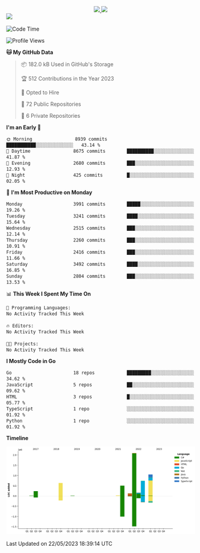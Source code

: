 <div align="center">
  <a href="https://github.com/arielsrv">
    <img height="180em" src="https://github-readme-stats.vercel.app/api?username=arielsrv&show_icons=true&theme=radical&include_all_commits=true&count_private=true"/>
    <img height="180em" src="https://github-readme-stats.vercel.app/api/top-langs/?username=arielsrv&layout=compact&langs_count=10&theme=radical"/>
 </a>
</div>

<div>
  <a href="https://www.linkedin.com/in/arielpineiro/" target="_blank">
    <img src="https://img.shields.io/badge/-LinkedIn-%230077B5?style=for-the-badge&logo=linkedin&logoColor=white" target="_blank">
  </a>
</div>

<!--START_SECTION:waka-->
![Code Time](http://img.shields.io/badge/Code%20Time-0%20secs-blue)

![Profile Views](http://img.shields.io/badge/Profile%20Views-0-blue)

**🐱 My GitHub Data** 

> 📦 182.0 kB Used in GitHub's Storage 
 > 
> 🏆 512 Contributions in the Year 2023
 > 
> 💼 Opted to Hire
 > 
> 📜 72 Public Repositories 
 > 
> 🔑 6 Private Repositories 
 > 
**I'm an Early 🐤** 

```text
🌞 Morning                8939 commits        ███████████░░░░░░░░░░░░░░   43.14 % 
🌆 Daytime                8675 commits        ██████████░░░░░░░░░░░░░░░   41.87 % 
🌃 Evening                2680 commits        ███░░░░░░░░░░░░░░░░░░░░░░   12.93 % 
🌙 Night                  425 commits         █░░░░░░░░░░░░░░░░░░░░░░░░   02.05 % 
```
📅 **I'm Most Productive on Monday** 

```text
Monday                   3991 commits        █████░░░░░░░░░░░░░░░░░░░░   19.26 % 
Tuesday                  3241 commits        ████░░░░░░░░░░░░░░░░░░░░░   15.64 % 
Wednesday                2515 commits        ███░░░░░░░░░░░░░░░░░░░░░░   12.14 % 
Thursday                 2260 commits        ███░░░░░░░░░░░░░░░░░░░░░░   10.91 % 
Friday                   2416 commits        ███░░░░░░░░░░░░░░░░░░░░░░   11.66 % 
Saturday                 3492 commits        ████░░░░░░░░░░░░░░░░░░░░░   16.85 % 
Sunday                   2804 commits        ███░░░░░░░░░░░░░░░░░░░░░░   13.53 % 
```


📊 **This Week I Spent My Time On** 

```text
💬 Programming Languages: 
No Activity Tracked This Week

🔥 Editors: 
No Activity Tracked This Week

🐱‍💻 Projects: 
No Activity Tracked This Week
```

**I Mostly Code in Go** 

```text
Go                       18 repos            █████████░░░░░░░░░░░░░░░░   34.62 % 
JavaScript               5 repos             ██░░░░░░░░░░░░░░░░░░░░░░░   09.62 % 
HTML                     3 repos             █░░░░░░░░░░░░░░░░░░░░░░░░   05.77 % 
TypeScript               1 repo              ░░░░░░░░░░░░░░░░░░░░░░░░░   01.92 % 
Python                   1 repo              ░░░░░░░░░░░░░░░░░░░░░░░░░   01.92 % 
```



**Timeline**

![Lines of Code chart](https://raw.githubusercontent.com/arielsrv/arielsrv/main/assets/bar_graph.png)


 Last Updated on 22/05/2023 18:39:14 UTC
<!--END_SECTION:waka-->
